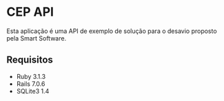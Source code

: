 # CEP API

Esta aplicação é uma API de exemplo de solução para o desavio proposto pela Smart Software.


## Requisitos
* Ruby 3.1.3
* Rails 7.0.6
* SQLite3 1.4





